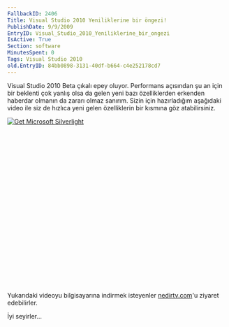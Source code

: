 ```yaml
---
FallbackID: 2406
Title: Visual Studio 2010 Yeniliklerine bir öngezi!
PublishDate: 9/9/2009
EntryID: Visual_Studio_2010_Yeniliklerine_bir_ongezi
IsActive: True
Section: software
MinutesSpent: 0
Tags: Visual Studio 2010
old.EntryID: 84bb0898-3131-40df-b664-c4e252178cd7
---
```

Visual Studio 2010 Beta çıkalı epey oluyor. Performans açısından şu an
için bir beklenti çok yanlış olsa da gelen yeni bazı özelliklerden
erkenden haberdar olmanın da zararı olmaz sanırım. Sizin için
hazırladığım aşağıdaki video ile siz de hızlıca yeni gelen özelliklerin
bir kısmına göz atabilirsiniz.

<div style="width:512px;height:384px;">

[![Get Microsoft
Silverlight](http://go2.microsoft.com/fwlink/?LinkId=108181)](http://go2.microsoft.com/fwlink/?LinkID=124807)

</div>

Yukarıdaki videoyu bilgisayarına indirmek isteyenler
[nedirtv.com](http://www.nedirtv.com/video/darony_visual_studio_10_beta.aspx)'u
ziyaret edebilirler.

İyi seyirler...


